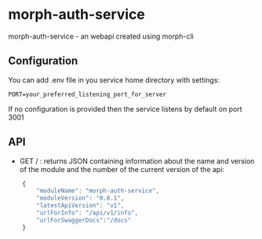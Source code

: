 # morph-auth-service

morph-auth-service - an webapi created using morph-cli

## Configuration

You can add .env file in you service home directory with settings:

```
PORT=your_preferred_listening_port_for_server
```

If no configuration is provided then the service listens by default on port 3001

## API

- GET / : returns JSON containing information about the name and version of the module and the number of the current version of the api:

```javascript
    {
        "moduleName": "morph-auth-service",
        "moduleVersion": "0.0.1",
        "latestApiVersion": "v1",
        "urlForInfo": "/api/v1/info",
        "urlForSwaggerDocs":"/docs"
    }
```
